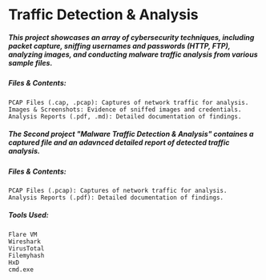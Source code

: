 # Traffic Detection & Analysis
##### This project showcases an array of cybersecurity techniques, including packet capture, sniffing usernames and passwords (HTTP, FTP), analyzing images, and conducting malware traffic analysis from various sample files.
##### Files & Contents:
    PCAP Files (.cap, .pcap): Captures of network traffic for analysis.
    Images & Screenshots: Evidence of sniffed images and credentials.
    Analysis Reports (.pdf, .md): Detailed documentation of findings.
##### The Second project "Malware Traffic Detection & Analysis" containes a captured file and an adavnced detailed report of detected traffic analysis.
##### Files & Contents:
    PCAP Files (.pcap): Captures of network traffic for analysis.
    Analysis Reports (.pdf): Detailed documentation of findings.

##### Tools Used:
    Flare VM
    Wireshark
    VirusTotal
    Filemyhash
    HxD
    cmd.exe
